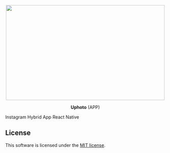 <p align="center"><img width="500" height ="300" src="https://res.cloudinary.com/dvm6sgg1h/image/upload/v1577464196/v3g51ikpw0x1hqnnzwvw.png"></p>

<p align="center"> <b>Uphoto</b> (APP)</p>
Instagram Hybrid App React Native

## License
This software is licensed under the [MIT license](https://opensource.org/licenses/MIT).


